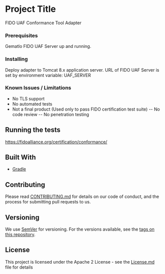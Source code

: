# Project Title

FIDO UAF Conformance Tool Adapter


### Prerequisites

Gematlo FIDO UAF Server up and running. 

### Installing

Deploy adapter to Tomcat 8.x application server.
URL of FIDO UAF Server is set by environment variable: UAF_SERVER

### Known Issues / Limitations

- No TLS support
- No automated tests
- Not a final product (Used only to pass FIDO certification test suite)
-- No code review
-- No penetration testing

## Running the tests

https://fidoalliance.org/certification/conformance/

## Built With

* [Gradle](https://gradle.org/)

## Contributing

Please read [CONTRIBUTING.md](https://gist.github.com/PurpleBooth/b24679402957c63ec426) for details on our code of conduct, and the process for submitting pull requests to us.

## Versioning

We use [SemVer](http://semver.org/) for versioning. For the versions available, see the [tags on this repository](https://github.com/your/project/tags). 


## License

This project is licensed under the Apache 2 License - see the [License.md](apache-license-2.0.md) file for details
